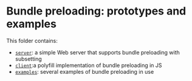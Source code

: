# Bundle preloading: prototypes and examples

This folder contains:

- [`server`](./server): a simple Web server that supports bundle preloading with subsetting
- [`client`](./client):a polyfill implementation of bundle preloading in JS
- [`examples`](./examples): several examples of bundle preloading in use
